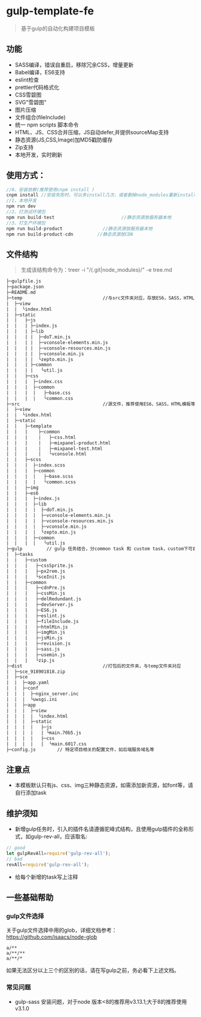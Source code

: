 # gulp-template-fe
> 基于gulp的自动化构建项目模板

## 功能
+ SASS编译，错误自重启，移除冗余CSS，增量更新
+ Babel编译，ES6支持
+ eslint检查
+ prettier代码格式化
+ CSS雪碧图
+ SVG"雪碧图"
+ 图片压缩
+ 文件组合(fileInclude)
+ 统一 npm scripts 脚本命令
+ HTML、JS、CSS合并压缩，JS自动defer,并提供sourceMap支持
+ 静态资源(JS,CSS,Image)加MD5戳防缓存
+ Zip支持
+ 本地开发，实时刷新


## 使用方式：
```javascript
//0、安装依赖(推荐使用cnpm install )
cnpm install //安装失败时，可以多install几次，或者删掉node_modules重新install，mac尝试使用sudo cnpm install
//1、本地开发
npm run dev
//2、打测试环境包
npm run build-test                         //静态资源放服务器本地
//3、打生产环境包
npm run build-product               //静态资源放服务器本地
npm run build-product-cdn         //静态资源放CDN
```

## 文件结构

>生成该结构命令为：treer -i "/(\.git|node_modules)/" -e tree.md

```html
├─gulpfile.js
├─package.json
├─README.md
├─temp                              //与src文件夹对应，存放ES6，SASS，HTML(含公用模板)编译后的文件
|  ├─view
|  |  └index.html
|  ├─static
|  |   ├─js
|  |   | ├─index.js
|  |   | ├─lib
|  |   | |  ├─doT.min.js
|  |   | |  ├─vconsole-elements.min.js
|  |   | |  ├─vconsole-resources.min.js
|  |   | |  ├─vconsole.min.js
|  |   | |  └zepto.min.js
|  |   | ├─common
|  |   | |   └util.js
|  |   ├─css
|  |   |  ├─index.css
|  |   |  ├─common
|  |   |  |   ├─base.css
|  |   |  |   └common.css
├─src                               //源文件，推荐使用ES6，SASS，HTML模板等写法
|  ├─view
|  |  └index.html
|  ├─static
|  |   ├─template
|  |   |    ├─common
|  |   |    |   ├─css.html
|  |   |    |   ├─mixpanel-product.html
|  |   |    |   ├─mixpanel-test.html
|  |   |    |   └vconsole.html
|  |   ├─scss
|  |   |  ├─index.scss
|  |   |  ├─common
|  |   |  |   ├─base.scss
|  |   |  |   └common.scss
|  |   ├─img
|  |   ├─es6
|  |   |  ├─index.js
|  |   |  ├─lib
|  |   |  |  ├─doT.min.js
|  |   |  |  ├─vconsole-elements.min.js
|  |   |  |  ├─vconsole-resources.min.js
|  |   |  |  ├─vconsole.min.js
|  |   |  |  └zepto.min.js
|  |   |  ├─common
|  |   |  |   └util.js
├─gulp         // gulp 任务结合，分common task 和 custom task，custom下可自行添加特定业务类task
|  ├─tasks
|  |   ├─custom
|  |   |   ├─cssSprite.js
|  |   |   ├─px2rem.js
|  |   |   └sceInit.js
|  |   ├─common
|  |   |   ├─cdnPre.js
|  |   |   ├─cssMin.js
|  |   |   ├─delRedundant.js
|  |   |   ├─devServer.js
|  |   |   ├─ES6.js
|  |   |   ├─eslint.js
|  |   |   ├─fileInclude.js
|  |   |   ├─htmlMin.js
|  |   |   ├─imgMin.js
|  |   |   ├─jsMin.js
|  |   |   ├─revision.js
|  |   |   ├─sass.js
|  |   |   ├─usemin.js
|  |   |   └zip.js
├─dist                              //打包后的文件夹，与temp文件夹对应
|  ├─sce_918901818.zip
|  ├─sce
|  |  ├─app.yaml
|  |  ├─conf
|  |  |  ├─nginx_server.inc
|  |  |  └uwsgi.ini
|  |  ├─app
|  |  |  ├─view
|  |  |  |  └index.html
|  |  |  ├─static
|  |  |  |   ├─js
|  |  |  |   | └main.70b5.js
|  |  |  |   ├─css
|  |  |  |   |  └main.6017.css
├─config.js        // 特定项目相关的配置文件，如后端服务域名等

```
## 注意点

+ 本模板默认只有js、css、img三种静态资源，如需添加新资源，如font等，请自行添加task

## 维护须知
+ 新增gulp任务时，引入的插件名请遵循驼峰式结构，且使用gulp插件的全称形式，如gulp-rev-all，应该取名:

```javascript
// good
let gulpRevAll=require('gulp-rev-all');
// bad
revAll=require('gulp-rev-all');
```

+ 给每个新增的task写上注释

## 一些基础帮助
### gulp文件选择
关于gulp文件选择中用的glob，详细文档参考：https://github.com/isaacs/node-glob
```
a/**
a/**/**
a/**/*
```
如果无法区分以上三个的区别的话，请在写gulp之前，务必看下上述文档。

### 常见问题
- gulp-sass 安装问题，对于node 版本<8的推荐用v3.13.1;大于8的推荐使用 v3.1.0
